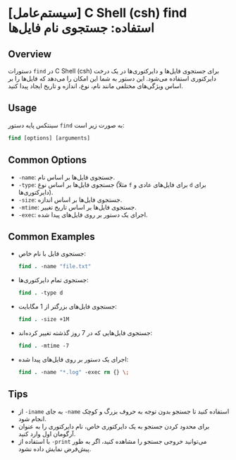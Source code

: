 # [سیستم‌عامل] C Shell (csh) find استفاده: جستجوی نام فایل‌ها

## Overview
دستورات `find` در C Shell (csh) برای جستجوی فایل‌ها و دایرکتوری‌ها در یک درخت دایرکتوری استفاده می‌شود. این دستور به شما این امکان را می‌دهد که فایل‌ها را بر اساس ویژگی‌های مختلفی مانند نام، نوع، اندازه و تاریخ ایجاد پیدا کنید.

## Usage
سینتکس پایه دستور `find` به صورت زیر است:

```csh
find [options] [arguments]
```

## Common Options
- `-name`: جستجوی فایل‌ها بر اساس نام.
- `-type`: جستجوی فایل‌ها بر اساس نوع (مثلاً `f` برای فایل‌های عادی و `d` برای دایرکتوری‌ها).
- `-size`: جستجوی فایل‌ها بر اساس اندازه.
- `-mtime`: جستجوی فایل‌ها بر اساس تاریخ تغییر.
- `-exec`: اجرای یک دستور بر روی فایل‌های پیدا شده.

## Common Examples
- جستجوی فایل با نام خاص:
  ```csh
  find . -name "file.txt"
  ```

- جستجوی تمام دایرکتوری‌ها:
  ```csh
  find . -type d
  ```

- جستجوی فایل‌های بزرگتر از 1 مگابایت:
  ```csh
  find . -size +1M
  ```

- جستجوی فایل‌هایی که در 7 روز گذشته تغییر کرده‌اند:
  ```csh
  find . -mtime -7
  ```

- اجرای یک دستور بر روی فایل‌های پیدا شده:
  ```csh
  find . -name "*.log" -exec rm {} \;
  ```

## Tips
- از `-iname` به جای `-name` استفاده کنید تا جستجو بدون توجه به حروف بزرگ و کوچک انجام شود.
- برای محدود کردن جستجو به یک دایرکتوری خاص، نام دایرکتوری را به عنوان آرگومان اول وارد کنید.
- با استفاده از `-print` می‌توانید خروجی جستجو را مشاهده کنید، اگر به طور پیش‌فرض نمایش داده نشود.
